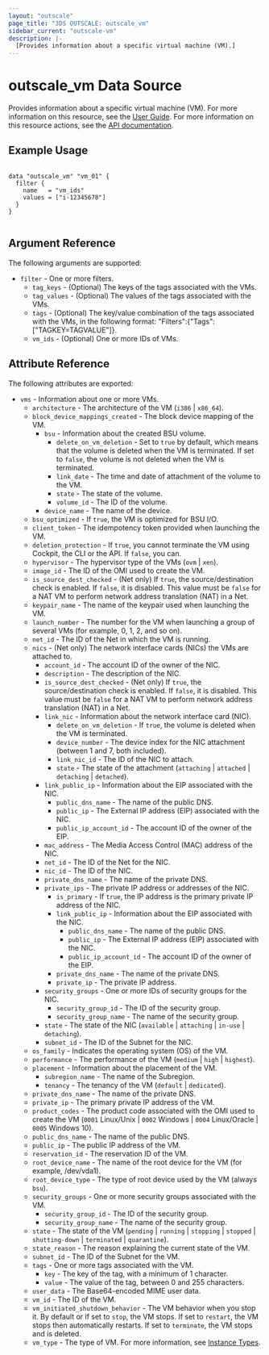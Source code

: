 ```yaml
---
layout: "outscale"
page_title: "3DS OUTSCALE: outscale_vm"
sidebar_current: "outscale-vm"
description: |-
  [Provides information about a specific virtual machine (VM).]
---
```


# outscale_vm Data Source

Provides information about a specific virtual machine (VM).
For more information on this resource, see the [User Guide](https://wiki.outscale.net/display/EN/About+Instances).
For more information on this resource actions, see the [API documentation](https://docs.outscale.com/api#3ds-outscale-api-vm).

## Example Usage

```hcl

data "outscale_vm" "vm_01" {
  filter {
    name   = "vm_ids"
    values = ["i-12345678"]
  }
}


```

## Argument Reference

The following arguments are supported:

* `filter` - One or more filters.
  * `tag_keys` - (Optional) The keys of the tags associated with the VMs.
  * `tag_values` - (Optional) The values of the tags associated with the VMs.
  * `tags` - (Optional) The key/value combination of the tags associated with the VMs, in the following format: "Filters":{"Tags":["TAGKEY=TAGVALUE"]}.
  * `vm_ids` - (Optional) One or more IDs of VMs.

## Attribute Reference

The following attributes are exported:

* `vms` - Information about one or more VMs.
  * `architecture` - The architecture of the VM (`i386` \| `x86_64`).
  * `block_device_mappings_created` - The block device mapping of the VM.
    * `bsu` - Information about the created BSU volume.
      * `delete_on_vm_deletion` - Set to `true` by default, which means that the volume is deleted when the VM is terminated. If set to `false`, the volume is not deleted when the VM is terminated.
      * `link_date` - The time and date of attachment of the volume to the VM.
      * `state` - The state of the volume.
      * `volume_id` - The ID of the volume.
    * `device_name` - The name of the device.
  * `bsu_optimized` - If `true`, the VM is optimized for BSU I/O.
  * `client_token` - The idempotency token provided when launching the VM.
  * `deletion_protection` - If `true`, you cannot terminate the VM using Cockpit, the CLI or the API. If `false`, you can.
  * `hypervisor` - The hypervisor type of the VMs (`ovm` \| `xen`).
  * `image_id` - The ID of the OMI used to create the VM.
  * `is_source_dest_checked` - (Net only) If `true`, the source/destination check is enabled. If `false`, it is disabled. This value must be `false` for a NAT VM to perform network address translation (NAT) in a Net.
  * `keypair_name` - The name of the keypair used when launching the VM.
  * `launch_number` - The number for the VM when launching a group of several VMs (for example, 0, 1, 2, and so on).
  * `net_id` - The ID of the Net in which the VM is running.
  * `nics` - (Net only) The network interface cards (NICs) the VMs are attached to.
    * `account_id` - The account ID of the owner of the NIC.
    * `description` - The description of the NIC.
    * `is_source_dest_checked` - (Net only) If `true`, the source/destination check is enabled. If `false`, it is disabled. This value must be `false` for a NAT VM to perform network address translation (NAT) in a Net.
    * `link_nic` - Information about the network interface card (NIC).
      * `delete_on_vm_deletion` - If `true`, the volume is deleted when the VM is terminated.
      * `device_number` - The device index for the NIC attachment (between 1 and 7, both included).
      * `link_nic_id` - The ID of the NIC to attach.
      * `state` - The state of the attachment (`attaching` \| `attached` \| `detaching` \| `detached`).
    * `link_public_ip` - Information about the EIP associated with the NIC.
      * `public_dns_name` - The name of the public DNS.
      * `public_ip` - The External IP address (EIP) associated with the NIC.
      * `public_ip_account_id` - The account ID of the owner of the EIP.
    * `mac_address` - The Media Access Control (MAC) address of the NIC.
    * `net_id` - The ID of the Net for the NIC.
    * `nic_id` - The ID of the NIC.
    * `private_dns_name` - The name of the private DNS.
    * `private_ips` - The private IP address or addresses of the NIC.
      * `is_primary` - If `true`, the IP address is the primary private IP address of the NIC.
      * `link_public_ip` - Information about the EIP associated with the NIC.
        * `public_dns_name` - The name of the public DNS.
        * `public_ip` - The External IP address (EIP) associated with the NIC.
        * `public_ip_account_id` - The account ID of the owner of the EIP.
      * `private_dns_name` - The name of the private DNS.
      * `private_ip` - The private IP address.
    * `security_groups` - One or more IDs of security groups for the NIC.
      * `security_group_id` - The ID of the security group.
      * `security_group_name` - The name of the security group.
    * `state` - The state of the NIC (`available` \| `attaching` \| `in-use` \| `detaching`).
    * `subnet_id` - The ID of the Subnet for the NIC.
  * `os_family` - Indicates the operating system (OS) of the VM.
  * `performance` - The performance of the VM (`medium` \| `high` \|  `highest`).
  * `placement` - Information about the placement of the VM.
    * `subregion_name` - The name of the Subregion.
    * `tenancy` - The tenancy of the VM (`default` \| `dedicated`).
  * `private_dns_name` - The name of the private DNS.
  * `private_ip` - The primary private IP address of the VM.
  * `product_codes` - The product code associated with the OMI used to create the VM (`0001` Linux/Unix \| `0002` Windows \| `0004` Linux/Oracle \| `0005` Windows 10).
  * `public_dns_name` - The name of the public DNS.
  * `public_ip` - The public IP address of the VM.
  * `reservation_id` - The reservation ID of the VM.
  * `root_device_name` - The name of the root device for the VM (for example, /dev/vda1).
  * `root_device_type` - The type of root device used by the VM (always `bsu`).
  * `security_groups` - One or more security groups associated with the VM.
    * `security_group_id` - The ID of the security group.
    * `security_group_name` - The name of the security group.
  * `state` - The state of the VM (`pending` \| `running` \| `stopping` \| `stopped` \| `shutting-down` \| `terminated` \| `quarantine`).
  * `state_reason` - The reason explaining the current state of the VM.
  * `subnet_id` - The ID of the Subnet for the VM.
  * `tags` - One or more tags associated with the VM.
    * `key` - The key of the tag, with a minimum of 1 character.
    * `value` - The value of the tag, between 0 and 255 characters.
  * `user_data` - The Base64-encoded MIME user data.
  * `vm_id` - The ID of the VM.
  * `vm_initiated_shutdown_behavior` - The VM behavior when you stop it. By default or if set to `stop`, the VM stops. If set to `restart`, the VM stops then automatically restarts. If set to `terminate`, the VM stops and is deleted.
  * `vm_type` - The type of VM. For more information, see [Instance Types](https://wiki.outscale.net/display/EN/Instance+Types).
